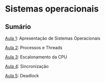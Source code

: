 # Sistemas operacionais

## Sumário

[Aula 1](aula-1.md): Apresentação de Sistemas Operacionais

[Aula 2](aula-2.md): Processos e Threads

[Aula 3](aula-3.md): Escalonamento da CPU

[Aula 4](aula-4.md): Sincronização

[Aula 5](aula-5.md): Deadlock

